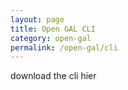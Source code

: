 ```yaml
---
layout: page
title: Open GAL CLI
category: open-gal
permalink: /open-gal/cli
---
```


download the cli hier
